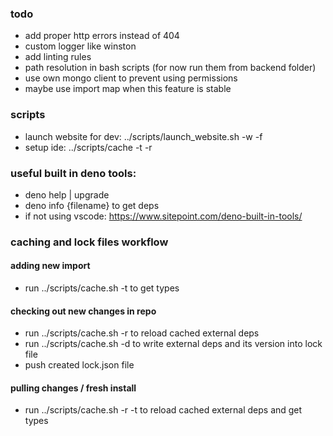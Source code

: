 ### todo
- add proper http errors instead of 404
- custom logger like winston
- add linting rules
- path resolution in bash scripts (for now run them from backend folder)
- use own mongo client to prevent using permissions
- maybe use import map when this feature is stable

### scripts
- launch website for dev: ../scripts/launch_website.sh -w -f
- setup ide: ../scripts/cache -t -r

### useful built in deno tools:
- deno help | upgrade
- deno info {filename} to get deps
- if not using vscode: https://www.sitepoint.com/deno-built-in-tools/

### caching and lock files workflow
#### adding new import
- run ../scripts/cache.sh -t to get types
#### checking out new changes in repo
- run ../scripts/cache.sh -r to reload cached external deps
- run ../scripts/cache.sh -d to write external deps and its version into lock file
- push created lock.json file
#### pulling changes / fresh install
- run ../scripts/cache.sh -r -t to reload cached external deps and get types